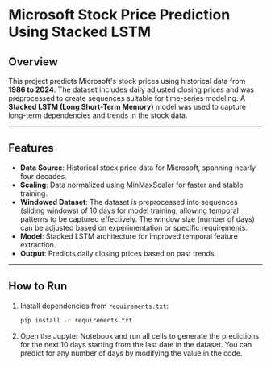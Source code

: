 # Microsoft Stock Price Prediction Using Stacked LSTM

## Overview
This project predicts Microsoft's stock prices using historical data from **1986 to 2024**. The dataset includes daily adjusted closing prices and was preprocessed to create sequences suitable for time-series modeling. A **Stacked LSTM (Long Short-Term Memory)** model was used to capture long-term dependencies and trends in the stock data.

---

## Features
- **Data Source**: Historical stock price data for Microsoft, spanning nearly four decades.
- **Scaling**: Data normalized using MinMaxScaler for faster and stable training.
- **Windowed Dataset**: The dataset is preprocessed into sequences (sliding windows) of 10 days for model training, allowing temporal patterns to be captured effectively.  The window size (number of days) can be adjusted based on experimentation or specific requirements.
- **Model**: Stacked LSTM architecture for improved temporal feature extraction.
- **Output**: Predicts daily closing prices based on past trends.

---


## How to Run
1. Install dependencies from `requirements.txt`:
   ```bash
   pip install -r requirements.txt

2.	Open the Jupyter Notebook and run all cells to generate the predictions for the next 10 days starting from the last date in the dataset. You can predict for any number of days by modifying the value in the code. 
